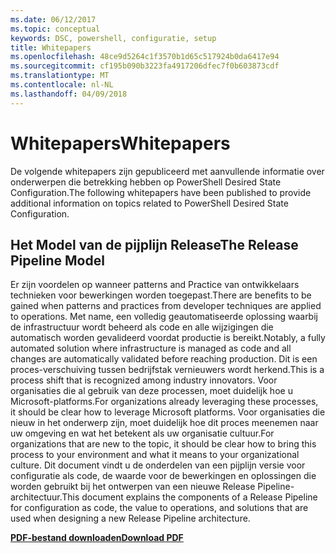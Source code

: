 ```yaml
---
ms.date: 06/12/2017
ms.topic: conceptual
keywords: DSC, powershell, configuratie, setup
title: Whitepapers
ms.openlocfilehash: 48ce9d5264c1f3570b1d65c517924b0da6417e94
ms.sourcegitcommit: cf195b090b3223fa4917206dfec7f0b603873cdf
ms.translationtype: MT
ms.contentlocale: nl-NL
ms.lasthandoff: 04/09/2018
---
```

# <a name="whitepapers"></a><span data-ttu-id="7474e-103">Whitepapers</span><span class="sxs-lookup"><span data-stu-id="7474e-103">Whitepapers</span></span>

<span data-ttu-id="7474e-104">De volgende whitepapers zijn gepubliceerd met aanvullende informatie over onderwerpen die betrekking hebben op PowerShell Desired State Configuration.</span><span class="sxs-lookup"><span data-stu-id="7474e-104">The following whitepapers have been published to provide additional information on topics related to PowerShell Desired State Configuration.</span></span>

## <a name="the-release-pipeline-model"></a><span data-ttu-id="7474e-105">Het Model van de pijplijn Release</span><span class="sxs-lookup"><span data-stu-id="7474e-105">The Release Pipeline Model</span></span>
<span data-ttu-id="7474e-106">Er zijn voordelen op wanneer patterns and Practice van ontwikkelaars technieken voor bewerkingen worden toegepast.</span><span class="sxs-lookup"><span data-stu-id="7474e-106">There are benefits to be gained when patterns and practices from developer techniques are applied to operations.</span></span> <span data-ttu-id="7474e-107">Met name, een volledig geautomatiseerde oplossing waarbij de infrastructuur wordt beheerd als code en alle wijzigingen die automatisch worden gevalideerd voordat productie is bereikt.</span><span class="sxs-lookup"><span data-stu-id="7474e-107">Notably, a fully automated solution where infrastructure is managed as code and all changes are automatically validated before reaching production.</span></span> <span data-ttu-id="7474e-108">Dit is een proces-verschuiving tussen bedrijfstak vernieuwers wordt herkend.</span><span class="sxs-lookup"><span data-stu-id="7474e-108">This is a process shift that is recognized among industry innovators.</span></span> <span data-ttu-id="7474e-109">Voor organisaties die al gebruik van deze processen, moet duidelijk hoe u Microsoft-platforms.</span><span class="sxs-lookup"><span data-stu-id="7474e-109">For organizations already leveraging these processes, it should be clear how to leverage Microsoft platforms.</span></span> <span data-ttu-id="7474e-110">Voor organisaties die nieuw in het onderwerp zijn, moet duidelijk hoe dit proces meenemen naar uw omgeving en wat het betekent als uw organisatie cultuur.</span><span class="sxs-lookup"><span data-stu-id="7474e-110">For organizations that are new to the topic, it should be clear how to bring this process to your environment and what it means to your organizational culture.</span></span> <span data-ttu-id="7474e-111">Dit document vindt u de onderdelen van een pijplijn versie voor configuratie als code, de waarde voor de bewerkingen en oplossingen die worden gebruikt bij het ontwerpen van een nieuwe Release Pipeline-architectuur.</span><span class="sxs-lookup"><span data-stu-id="7474e-111">This document explains the components of a Release Pipeline for configuration as code, the value to operations, and solutions that are used when designing a new Release Pipeline architecture.</span></span>

<span data-ttu-id="7474e-112">**[PDF-bestand downloaden](http://aka.ms/thereleasepipelinemodelpdf)**</span><span class="sxs-lookup"><span data-stu-id="7474e-112">**[Download PDF](http://aka.ms/thereleasepipelinemodelpdf)**</span></span>